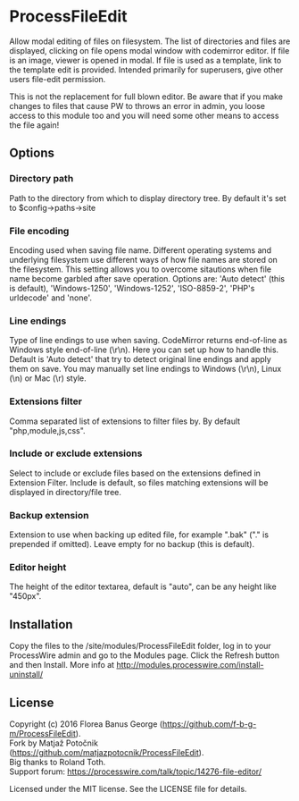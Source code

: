 # ProcessFileEdit

Allow modal editing of files on filesystem. The list of directories and files
are displayed, clicking on file opens modal window with codemirror editor. If
file is an image, viewer is opened in modal. If file is used as a template, link
to the template edit is provided. Intended primarily for superusers, give other
users file-edit permission.

This is not the replacement for full blown editor. Be aware that if you make
changes to files that cause PW to throws an error in admin, you loose access to
this module too and you will need some other means to access the file again!

## Options

### Directory path
Path to the directory from which to display directory tree. By default it's set 
to $config->paths->site

### File encoding
Encoding used when saving file name. Different operating systems and underlying
filesystem use different ways of how file names are stored on the filesystem.
This setting allows you to overcome sitautions when file name become garbled after
save operation. Options are: 'Auto detect' (this is default), 'Windows-1250',
'Windows-1252', 'ISO-8859-2', 'PHP\'s urldecode' and 'none'.

### Line endings
Type of line endings to use when saving. CodeMirror returns end-of-line as
Windows style end-of-line (\r\n). Here you can set up how to handle this. Default is
'Auto detect' that try to detect original line endings and apply them on save. You
may manually set line endings to Windows (\r\n), Linux (\n) or Mac (\r) style. 

### Extensions filter
Comma separated list of extensions to filter files by. By default "php,module,js,css".

### Include or exclude extensions
Select to include or exclude files based on the extensions defined in Extension
Filter. Include is default, so files matching extensions will be displayed in
directory/file tree.

### Backup extension
Extension to use when backing up edited file, for example ".bak" ("." is prepended if
omitted). Leave empty for no backup (this is default).

### Editor height
The height of the editor textarea, default is "auto", can be any height like "450px".

## Installation
Copy the files to the /site/modules/ProcessFileEdit folder, log in to your ProcessWire
admin and go to the Modules page. Click the Refresh button and then Install. More info
at http://modules.processwire.com/install-uninstall/

## License
Copyright (c) 2016 Florea Banus George (https://github.com/f-b-g-m/ProcessFileEdit).  
Fork by Matja&#382; Poto&#269;nik (https://github.com/matjazpotocnik/ProcessFileEdit).  
Big thanks to Roland Toth.  
Support forum: https://processwire.com/talk/topic/14276-file-editor/

Licensed under the MIT license. See the LICENSE file for details.
